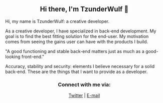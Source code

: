 <h2 align="center">Hi there, I'm TzunderWulf 👋</h2>
<p>Hi, my name is TzunderWulf: a creative developer.

As a creative developer, I have specialized in back-end development. My goal is to find the best fitting solution for the end-user. My motivation comes from seeing the gains user can have with the products I build.

"A good functioning and stable back-end matters just as much as a good-looking front-end."

Accuracy, stability and security: elements I believe necessary for a solid back-end. These are the things that I want to provide as a developer.</p>
<h3 align="center">Connect with me via:</h3>
<p align="center">
  <a href="https://twitter.com/tzunderwulf">Twitter</a> | <a href="mailto:svandenbos@tzunder.nl">E-mail</a>
</p>
<!--
**TzunderWulf/TzunderWulf** is a ✨ _special_ ✨ repository because its `README.md` (this file) appears on your GitHub profile.

Here are some ideas to get you started:

- 🔭 I’m currently working on ...
- 🌱 I’m currently learning ...
- 👯 I’m looking to collaborate on ...
- 🤔 I’m looking for help with ...
- 💬 Ask me about ...
- 📫 How to reach me: ...
- 😄 Pronouns: ...
- ⚡ Fun fact: ...
-->
